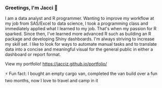 ### Greetings, I'm Jacci 👋

<!--
**jacciz/jacciz** is a ✨ _special_ ✨ repository because its `README.md` (this file) appears on your GitHub profile.

- 🔭 I’m currently working on ...
- 🌱 I’m currently learning ...
- 👯 I’m looking to collaborate on ...
- 🤔 I’m looking for help with ...
- 💬 Ask me about ...
- 📫 How to reach me: ...
- 😄 Pronouns: ...
- ⚡ Fun fact: ...
-->

I am a data analyst and R programmer. Wanting to improve my workflow at my job from SAS/Excel to data science, I took a programming class and immediately applied what I learned to my job. That's when my passion for R sparked. Since then, I've learned more advanced R such as building an R package and developing Shiny dashboards. I'm always striving to increase my skill set. I like to look for ways to automate manual tasks and to translate data into a concise and meaningful visual for the general public in either a dashboard or report format.

View my portfolio! https://jacciz.github.io/portfolio/

⚡ Fun fact: I bought an empty cargo van, completed the van build over a fun two months, now I love to travel and camp in it
